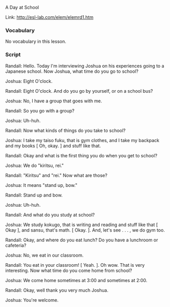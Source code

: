 A Day at School

Link: http://esl-lab.com/elem/elemrd1.htm

### Vocabulary

No vocabulary in this lesson.

### Script

Randall: Hello. Today I'm interviewing Joshua on his experiences going to a Japanese school. Now Joshua, what time do you go to school?

Joshua: Eight O'clock.

Randall: Eight O'clock. And do you go by yourself, or on a school bus?

Joshua: No, I have a group that goes with me.

Randall: So you go with a group?

Joshua: Uh-huh.

Randall: Now what kinds of things do you take to school?

Joshua: I take my taiso fuku, that is gym clothes, and I take my backpack and my books [ Oh, okay. ] and stuff like that.

Randall: Okay and what is the first thing you do when you get to school?

Joshua: We do "kiritsu, rei."

Randall: "Kiritsu" and "rei." Now what are those?

Joshua: It means "stand up, bow."

Randall: Stand up and bow.

Joshua: Uh-huh.

Randall: And what do you study at school?

Joshua: We study kokugo, that is writing and reading and stuff like that [ Okay ], and sansu, that's math. [ Okay. ]. And, let's see . . . , we do gym too.

Randall: Okay, and where do you eat lunch? Do you have a lunchroom or cafeteria?

Joshua: No, we eat in our classroom.

Randall: You eat in your classroom! [ Yeah. ]. Oh wow. That is very interesting. Now what time do you come home from school?

Joshua: We come home sometimes at 3:00 and sometimes at 2:00.

Randall: Okay, well thank you very much Joshua.

Joshua: You're welcome.

